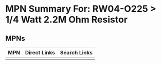 



# MPN Summary For: RW04-O225 > 1/4 Watt 2.2M Ohm Resistor

## MPNs
  

|MPN|Direct Links|Search Links|
| :--- | :--- | :--- |
||||
